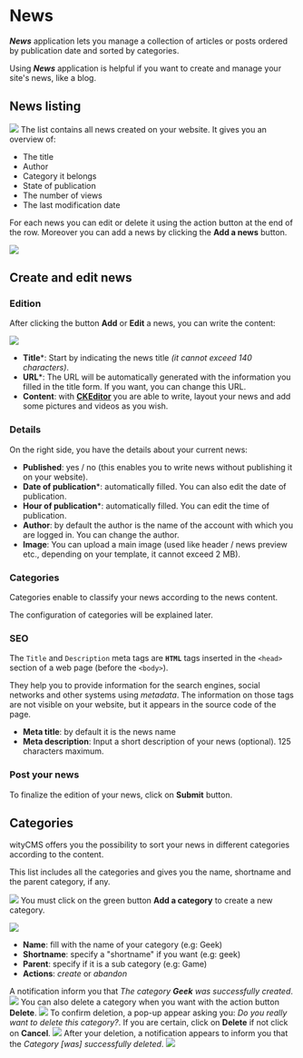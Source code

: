 # News

***News*** application lets you manage a collection of articles or posts ordered by publication date and sorted by categories.

Using ***News*** application is helpful if you want to create and manage your site's news, like a blog.

## News listing
![](../images/news-listing.png)
The list contains all news created on your website. It gives you an overview of:

* The title
* Author
* Category it belongs
* State of publication
* The number of views
* The last modification date

For each news you can edit or delete it using the action button at the end of the row.
Moreover you can add a news by clicking the **Add a news** button.

![](../images/news-button.png)

## Create and edit news

### Edition

After clicking the button **Add** or **Edit** a news, you can write the content:

![](../images/news-listing-empty.png)

* **Title***: Start by indicating the news title *(it cannot exceed 140 characters)*.
* **URL***: The URL will be automatically generated with the information you filled in the title form. If you want, you can change this URL.
* **Content**: with **[CKEditor](http://docs.ckeditor.com/)** you are able to write, layout your news and add some pictures and videos as you wish.

### Details

On the right side, you have the details about your current news:

* **Published**: yes / no (this enables you to write news without publishing it on your website).
* **Date of publication***: automatically filled. You can also edit the date of publication.
*  **Hour of publication***: automatically filled. You can edit the time of publication.
* **Author**: by default the author is the name of the account with which you are logged in. You can change the author.
* **Image**: You can upload a main image (used like header / news preview etc., depending on your template, it cannot exceed 2 MB).

### Categories

Categories enable to classify your news according to the news content.

The configuration of categories will be explained later.

### SEO

The `Title` and `Description` meta tags are **`HTML`** tags inserted in the `<head>` section of a web page (before the `<body>`).

They help you to provide information for the search engines, social networks and other systems using *metadata*. The information on those tags are not visible on your website, but it appears in the source code of the page.

* **Meta title**: by default it is the news name
* **Meta description**: Input a short description of your news (optional). 125 characters maximum.

### Post your news

To finalize the edition of your news, click on **Submit** button.

## Categories

wityCMS offers you the possibility to sort your news in different categories according to the content.

This list includes all the categories and gives you the name, shortname and the parent category, if any.

![](../images/news-categories.png)
You must click on the green button **Add a category** to create a new category.

![](../images/news-categories-add.png)

* **Name**: fill with the name of your category (e.g: Geek)
* **Shortname**: specify a "shortname" if you want (e.g: geek)
* **Parent**: specify if it is a sub category (e.g: Game)
* **Actions**: *create* or *abandon*

A notification inform you that *The category **Geek** was successfully created*.
![](../images/news-categories-add-success.png)
You can also delete a category when you want with the action button **Delete**.
![](../images/news-categories-buttons.png)
To confirm deletion, a pop-up appear asking you: *Do you really want to delete this category?*.
If you are certain, click on **Delete** if not click on **Cancel**.
![](../images/news-delete-confirm.png)
After your deletion, a notification appears to inform you that the *Category [was] successfully deleted*.
![](../images/news-delete-success.png)

